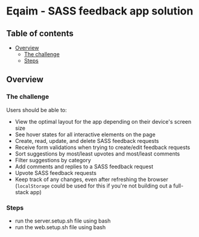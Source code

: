 # Eqaim - SASS feedback app solution


## Table of contents

- [Overview](#overview)
  - [The challenge](#the-challenge)
  - [Steps](#steps)

## Overview

### The challenge

Users should be able to:

- View the optimal layout for the app depending on their device's screen size
- See hover states for all interactive elements on the page
- Create, read, update, and delete SASS feedback requests
- Receive form validations when trying to create/edit feedback requests
- Sort suggestions by most/least upvotes and most/least comments
- Filter suggestions by category
- Add comments and replies to a SASS feedback request
- Upvote SASS feedback requests
- Keep track of any changes, even after refreshing the browser (`localStorage` could be used for this if you're not building out a full-stack app)

### Steps
- run the server.setup.sh file using bash
- run the web.setup.sh file using bash

